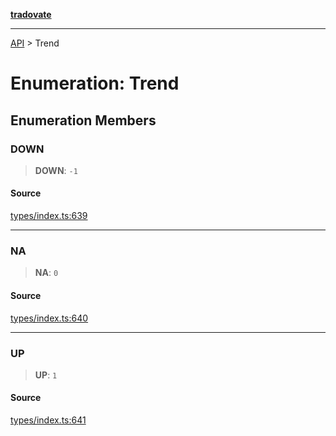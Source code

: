 [**tradovate**](../README.md)

***

[API](../API.md) > Trend

# Enumeration: Trend

## Enumeration Members

### DOWN

> **DOWN**: `-1`

#### Source

[types/index.ts:639](https://github.com/cgilly2fast/tradovate-typescript/blob/b1caea5/src/types/index.ts#L639)

***

### NA

> **NA**: `0`

#### Source

[types/index.ts:640](https://github.com/cgilly2fast/tradovate-typescript/blob/b1caea5/src/types/index.ts#L640)

***

### UP

> **UP**: `1`

#### Source

[types/index.ts:641](https://github.com/cgilly2fast/tradovate-typescript/blob/b1caea5/src/types/index.ts#L641)
